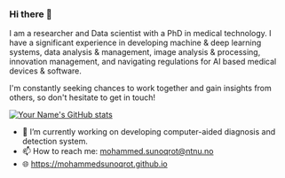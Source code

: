 ### Hi there 👋

I am a researcher and Data scientist with a PhD in medical technology.
I have a significant experience in developing machine & deep learning systems, data analysis & management,
image analysis & processing, innovation management, and navigating regulations for AI based medical devices & software.

I'm constantly seeking chances to work together and gain insights from others, so don't hesitate to get in touch!

[![Your Name's GitHub stats](https://github-readme-stats.vercel.app/api?username=MohammedSunoqrot&show_icons=true&theme=radical)](https://github.com/MohammedSunoqrot/github-readme-stats)


- 🔭 I’m currently working on developing computer-aided diagnosis and detection system.
- 📫 How to reach me: mohammed.sunoqrot@ntnu.no
- 🌐 https://mohammedsunoqrot.github.io
<!--
**MohammedSunoqrot/MohammedSunoqrot** is a ✨ _special_ ✨ repository because its `README.md` (this file) appears on your GitHub profile.

Here are some ideas to get you started:

- 🔭 I’m currently working on ...
- 🌱 I’m currently learning ...
- 👯 I’m looking to collaborate on ...
- 🤔 I’m looking for help with ...
- 💬 Ask me about ...
- 📫 How to reach me: ...
- 😄 Pronouns: ...
- ⚡ Fun fact: ...
-->
